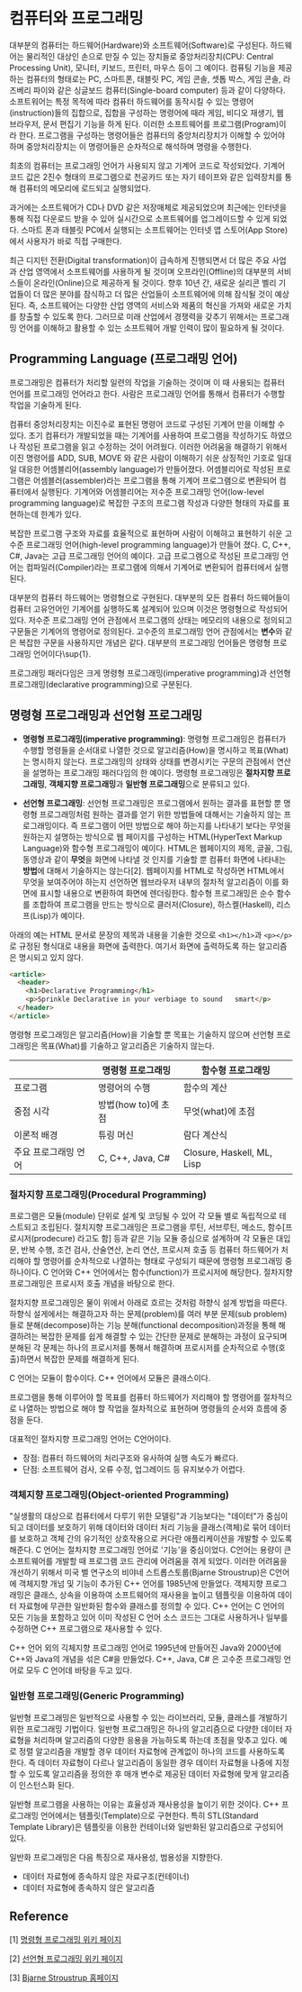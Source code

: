 # 컴퓨터와 프로그래밍 

대부분의 컴퓨터는 하드웨어(Hardware)와 소프트웨어(Software)로 구성된다. 하드웨어는 
물리적인 대상인 손으로 만질 수 있는 장치들로 중앙처리장치(CPU: Central Processing Unit), 모니터, 키보드, 프린터, 마우스 등이 그 예이다. 컴퓨팅 기능을 제공하는 컴퓨터의 형태로는 PC, 스마트폰, 태블릿 PC, 게임 콘솔, 셋톱 박스, 게임 콘솔, 라즈베리 파이와 같은 싱글보드 컴퓨터(Single-board computer) 등과 같이 다양하다. 소프트워어는 특정 목적에 따라 컴퓨터 하드웨어를 동작시킬 수 있는 명령어(instruction)들의 집합으로, 집합을 구성하는 명령어에 때라 게임, 비디오 재생기, 웹 브라우저, 문서 편집기 기능을 하게 된다. 이러한 소프트웨어를 프로그램(Program)이라 한다. 프로그램을 구성하는 명령어들은 컴퓨터의 중앙처리장치가 이해할 수 있어야 하며 중앙처리장치는 이 명령어들은 순차적으로 해석하며 명령을 수행한다.     

최초의 컴퓨터는 프로그래밍 언어가 사용되지 않고 기계어 코드로 작성되었다. 기계어 코드 값은 2진수 형태의 프로그램으로 천공카드 또는 자기 테이프와 같은 입력장치를 통해 컴퓨터의 메모리에 로드되고 실행되었다.

과거에는 소프트웨어가 CD나 DVD 같은 저장매체로 제공되었으며 최근에는 인터넷을 통해 직접 다운로드 받을 수 있어 실시간으로 소프트웨어를 업그레이드할 수 있게 되었다. 스마트 폰과 태블릿 PC에서 실행되는 소프트웨어는 인터넷 앱 스토어(App Store)에서 사용자가 바로 직접 구매한다. 

최근 디지턴 전환(Digital transformation)이 급속하게 진행되면서 더 많은 주요 사업과 산업 영역에서 소프트웨어를 사용하게 될 것이며 오프라인(Offline)의 대부분의 서비스들이 온라인(Online)으로 제공하게 될 것이다. 향후 10년 간, 새로운 실리콘 벨리 기업들이 더 많은 분야를 잠식하고 더 많은 산업들이 소프트웨어에 의해 잠식될 것이 예상된다. 즉, 소프트웨어는 다양한 산업 영역의 서비스와 제품의 혁신을 가져와 새로운 가치를 창출할 수 있도록 한다. 그러므로 미래 산업에서 경쟁력을 갖추기 위해서는 프로그래밍 언어를 이해하고 활용할 수 있는 소프트웨어 개발 인력이 많이 필요하게 될 것이다.


## Programming Language (프로그래밍 언어)

프로그래밍은 컴퓨터가 처리할 일련의 작업을 기술하는 것이며 이 때 사용되는 컴퓨터 언어를 프로그래밍 언어라고 한다. 사람은 프로그래밍 언어를 통해서 컴퓨터가 수행할 작업을 기술하게 된다.  

컴퓨터 중앙처리장치는 이진수로 표현된 명령어 코드로 구성된 기계어 만을 이해할 수 있다. 초기 컴퓨터가 개발되었을 때는 기계어를 사용하여 프로그램을 작성하기도 하였으나 작성된 프로그램을 읽고 수정하는 것이 어려웠다. 이러한 어려움을 해결하기 위해서 이진 명령어를 ADD, SUB, MOVE 와 같은 사람이 이해하기 쉬운 상징적인 기호로 일대일 대응한 어셈블리어(assembly language)가 만들어졌다. 어셈블리어로 작성된 프로그램은 어셈블러(assembler)라는 프로그램을 통해 기계어 프로그램으로 변환되어 컴퓨터에서 실행된다. 기계어와 어셈블리어는 저수준 프로그래밍 언어(low-level programming language)로 복잡한 구조의 프로그램 작성과 다양한 형태의 자료를 표현하는데 한계가 있다. 

복잡한 프로그램 구조와 자료를 효율적으로 표현하며 사람이 이해햐고 표현하기 쉬운 고수준 프로그래밍 언어(high-level programming language)가 만들어 졌다. C, C++, C#, Java는 고급 프로그래밍 언어의 예이다. 고급 프로그램으로 작성된 프로그래밍 언어는 컴파일러(Compiler)라는 프로그램에 의해서 기계어로 변환되어 컴퓨터에서 실행된다.  


대부분의 컴퓨터 하드웨어는 명령형으로 구현된다. 대부분의 모든 컴퓨터 하드웨어들이 컴퓨터 고유언어인 기계어를 실행하도록 설계되어 있으며 이것은 명령형으로 작성되어 있다. 저수준 프로그래밍 언어 관점에서 프로그램의 상태는 메모리의 내용으로 정의되고 구문들은 기계어의 명령어로 정의된다. 
고수준의 프로그래밍 언어 관점에서는 **변수**와 같은 복잡한 구문을 사용하지만 개념은 같다. 대부분의 프로그래밍 언어들은 명령형 프로그래밍 언어이다\sup{1}. 

프로그래밍 패러다임은 크게 명령형 프로그래밍(imperative programming)과 선언형 프로그래밍(declarative programming)으로 구분된다.

## 명령형 프로그래밍과 선언형 프로그래밍

* **명령형 프로그래밍(imperative programming)**: 명령형 프로그래밍은 컴퓨터가 수행할 명령들을 순서대로 나열한 것으로 알고리즘(How)을 명시하고 목표(What)는 명시하지 않는다. 프로그래밍의 상태와 상태를 변경시키는 구문의 관점에서 연산을 설명하는 프로그래밍 패러다임의 한 예이다. 
명령형 프로그래밍은 **절차지향 프로그래밍**, **객체지향 프로그래밍**과 **일반형 프로그래밍**으로 분류되고 있다. 

* **선언형 프로그래밍**: 선언형 프로그래밍은 프로그램에서 원하는 결과를 표현할 뿐 명령형 프로그래밍처럼 원하는 결과를 얻기 위한 방법들에 대해서는
기술하지 않는 프로그래밍이다. 즉 프로그램이 어떤 방법으로 해야 하는지를 나타내기 보다는 무엇을 원하는지 설명하는 방식으로 웹 페이지를 구성하는 
HTML(HyperText Markup Language)와 함수형 프로그래밍이 예이다. HTML은 웹페이지의 제목, 글꼴, 그림, 동영상과 같이 **무엇**을 화면에 나타낼 것
인지를 기술할 뿐 컴퓨터 화면에 나타내는 **방법**에 대해서 기술하지는 않는다[2]. 웹페이지를 HTML로 작성하면 HTML에서 무엇을 보여주어야 하는지 
선언하면 웹브라우저 내부의 절차적 알고리즘이 이를 화면에 표시할 내용으로 변환하여 화면에 렌더링한다. 함수형 프로그래밍은 순수 함수를 조합하여 프로그램을
만드는 방식으로 클러저(Closure), 하스켈(Haskell), 리스프(Lisp)가 예이다. 

아래의 예는 HTML 문서로 문장의 제목과 내용을 기술한 것으로 ```<h1></h1>```과 ```<p></p>``` 로 규정된 형식대로 내용을 화면에 출력한다. 여기서 
화면에 출력하도록 하는 알고리즘은 명시되고 있지 않다. 

```html
<article>
  <header>
    <h1>Declarative Programming</h1>
    <p>Sprinkle Declarative in your verbiage to sound   smart</p>
  </header>
</article>
```

명령형 프로그래밍은 알고리즘(How)을 기술할 뿐 목표는 기술하지 않으며 선언형 프로그래밍은 목표(What)를 기술하고 알고리즘은 기술하지 않는다.

|                  | 명령형 프로그래밍     | 함수형 프로그래밍              |
|------------------|--------------------|----------------------------|
| 프로그램          |    명령어의 수행     |    함수의 계산               |
| 중점 시각          | 방법(how to)에 초점  | 무엇(what)에 초점            |
| 이론적 배경        |    튜링 머신         | 람다 계산식                  |
| 주요 프로그래밍 언어 |  C, C++, Java, C#  | Closure, Haskell, ML, Lisp |
 
### 절차지향 프로그래밍(Procedural Programming)

프로그램은 모듈(module) 단위로 설계 및 코딩될 수 있어 각 모듈 별로 독립적으로 테스트되고 조립된다.
절치지향 프로그래밍은 프로그램을 루틴, 서브루틴, 메소드, 함수[프로시저(prodecure) 라고도 함] 등과 같은 기능 모듈 중심으로 설계하며 
각 모듈은 대입문, 반복 수행, 조건 검사, 산술연산, 논리 연산, 프로시져 호출 등 컴퓨터 하드웨어가 처리해야 할 명령어를 순차적으로 나열하는 형태로 구성되기 때문에 명령형 프로그래밍 중 하나이다. C 언어와 C++ 언어에서는 함수(function)가 프로시저에 해당한다. 절차지향 프로그래밍은 프로시저 호출 개념을 바탕으로 한다.   

절차지향 프로그래밍은 물이 위에서 아래로 흐르는 것처럼 하향식 설계 방법을 따른다. 하향식 설게에서는 해결하고자 하는 문제(problem)를 
여러 부분 문제(sub problem)들로 분해(decompose)하는 기능 분해(functional decomposition)과정을 통해 
해결하려는 복잡한 문제를 쉽게 해결할 수 있는 간단한 문제로 분해하는 과정이 요구되며 분해된 각 문제는 하나의 프로시저를 통해서 해결하며 프로시저를
순차적으로 수행(호출)하면서 복잡한 문제를 해결하게 된다.


C 언어는 모듈이 함수이다. C++ 언어에서 모듈은 클래스이다. 


프로그램을 통해 이루어야 할 목표를 
컴퓨터 하드웨어가 저리해야 할 명령어를 절차적으로 나열하는 방법으로 해야 할 작업을 절차적으로 표현하며 명령들의
순서와 흐름에 중점을 둔다. 

대표적인 절차지향 프로그래밍 언어는 C언어이다. 

* 장점: 컴퓨터 하드웨어의 처리구조와 유사하여 실행 속도가 빠르다.
* 단점: 소프트웨어 검사, 오류 수정, 업그레이드 등 유지보수가 어렵다.  


### 객체지향 프로그래밍(Object-oriented Programming)

"실생활의 대상으로 컴퓨터에서 다루기 위한 모델링"과 기능보다는 "데이터"가 중심이 되고 데이터를 보호하기 위해 데이터와 데이터 처리 기능을 클래스(객체)로 묶어 데이터를 보호하고 객체 간의 유기적인 상호작용으로 커다란 애플리케이션을 개발할 수 있도록 해준다.
C 언어는 절차지향 프로그래밍 언어로 '기능'을 중심이었다. C언어는 용량이 큰 소프트웨어를 개발할 때 프로그램 코드 관리에 어려움을 겪게 되었다. 이러한 어려움을 개선하기 위해서 미국 벨 연구소의 비야네 스트롭스토룹(Bjarne Stroustrup)은 C언어에 객체지향 개넘 및 기능이 추가된 C++ 언어를 1985년에 만들었다. 객체지향 프로그래밍은 클래스, 상속을 이용하여 소프트웨어의 재사용을 높이고 템플릿을 이용하여 데이터 자료형에 무관한 일반화된 함수와 클래스를 정의할 수 있다. C++ 언어는 C 언어의 모든 기능을 포함하고 있어 이미 작성된 C 언어 소스 코드는 그대로 사용하거나 일부를 수정하면 C++ 프로그램으로 재사용할 수 있다. 

C++ 언어 외의 긱체지향 프로그래밍 언어로 1995년에 만들어진 Java와 2000년에 C++와 Java의 개념을 섞은 C#을 만들었다. C++, Java, C# 은 고수준 프로그래밍 언어로 모두 C 언어데 바탕을 두고 있다.  

### 일반형 프로그래밍(Generic Programming)

일반형 프로그래밍은 일반적으로 사용할 수 있는 라이브러리, 모듈, 클래스를 개발하기 위한 프로그래밍 기법이다. 일반형 프로그래밍은 하나의 알고리즘으로 다양한 데이터 자료형을 처리하며 알고리즘의 다양한 응용을 가능하도록 하는데 초점을 맞추고 있다. 예로 정렬 알고리즘을 개발할 경우 데이터 자료형에 관계없이 하나의 코드를 사용하도록 한다. 
즉 데이터 자료형이 다르나 알고리즘이 동일한 경우 데이터 자료형을 나중에 지정할 수 있도록 알고리즘을 정의한 후 매개 변수로 제공된 데이터 자료형에 맞게 알고리즘이 인스턴스화 된다. 

일반형 프로그램을 사용하는 이유는 효율성과 재사용성을 높이기 위한 것이다. C++ 프로그래밍 언어에서는 템플릿(Template)으로 구현한다. 특히 STL(Standard Template Library)은 템플릿을 이용한 컨테이너와 일반화된 알고리즘으로 구성되어 있다.

일반화 프로그래밍은 다음 특징으로 재사용성, 범용성을 지향한다.

* 데이터 자료형에 종속하지 않은 자료구조(컨테이너)
* 데이터 자료형에 종속하지 않은 알고리즘

## Reference

[1] [명령형 프로그래밍 위키 페이지](https://ko.wikipedia.org/wiki/명령형_프로그래밍)

[2] [선언형 프로그래밍 위키 페이지](https://ko.wikipedia.org/wiki/선언형_프로그래밍)

[3] [Bjarne Stroustrup 홈페이지](https://www.stroustrup.com/)
